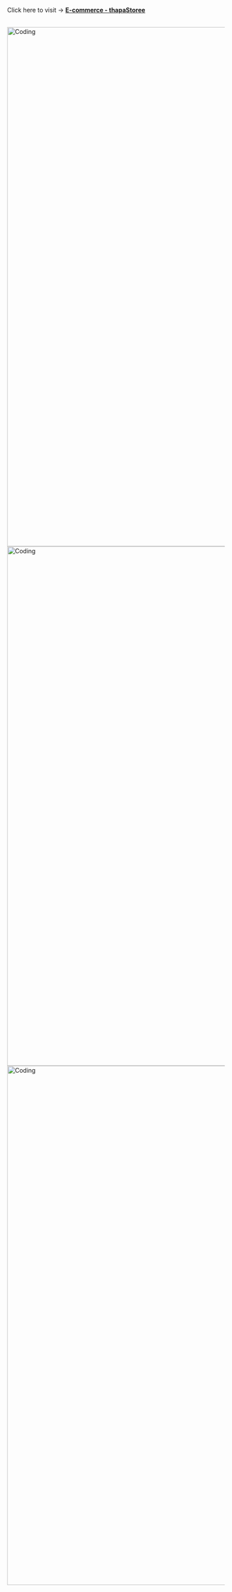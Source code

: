 <span>Click here to visit -> </span> <a href="https://ecommercekyu.netlify.app/" target="_blank"><strong>E-commerce - thapaStoree</strong></a>
<br/>
<br/>

<img alt="Coding" width="1200" src="https://scontent.fsgn8-4.fna.fbcdn.net/v/t1.15752-9/318745306_1823315221364974_2491199746881445019_n.png?_nc_cat=102&ccb=1-7&_nc_sid=ae9488&_nc_ohc=O-y4Y-iQv_AAX8qJLDq&tn=7sfWXSTyR1RNbJX7&_nc_ht=scontent.fsgn8-4.fna&oh=03_AdRL1XE9xGYXUrI4IBuAi95nvHTHy1CZtm-TG5L_wSe9yg&oe=63CA8522">
<br/>

<img alt="Coding" width="1200" marginTop="5rem" src="https://scontent.fhan4-2.fna.fbcdn.net/v/t1.15752-9/315877784_832156874741050_6979674062211642359_n.png?_nc_cat=111&ccb=1-7&_nc_sid=ae9488&_nc_ohc=U538nii5KBwAX8gmg5k&tn=7sfWXSTyR1RNbJX7&_nc_ht=scontent.fhan4-2.fna&oh=03_AdTrRBg760QNT40zLgnO3bQVK-NGuJqIzRa2gyzB5deFhw&oe=63CA9C24">
<br/>


<img alt="Coding" width="1200" marginTop="5rem" src="https://scontent.fhan4-2.fna.fbcdn.net/v/t1.15752-9/318634750_1772914259775291_4005613895230282241_n.png?_nc_cat=111&ccb=1-7&_nc_sid=ae9488&_nc_ohc=BiU4h_6CzdgAX9R37vM&_nc_ht=scontent.fhan4-2.fna&oh=03_AdSeB2kL-xHHH-8fauNoFkrN_pqYgqsxA1AZAZTqteT_fg&oe=63CA9B1F">

